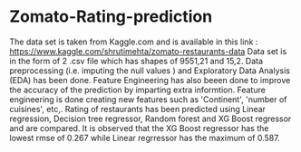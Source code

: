 # Zomato-Rating-prediction
The data set is taken from Kaggle.com and is available in this link : https://www.kaggle.com/shrutimehta/zomato-restaurants-data
Data set is in the form of 2 .csv file which has shapes of 9551,21 and 15,2. Data preprocessing (i.e. imputing the null values ) and Exploratory Data Analysis (EDA) has been done. Feature Engineering has also beeen done to improve the accuracy of the prediction by imparting extra informtion. Feature engineering is done creating new features such as 'Continent', 'number of cuisines', etc,. Rating of restaurants has been predicted using Linear regression, Decision tree regressor, Random forest and XG Boost regressor and are compared.
It is observed that the XG Boost regressor has the lowest rmse of 0.267 while Linear regrressor has the maximum of 0.587.
